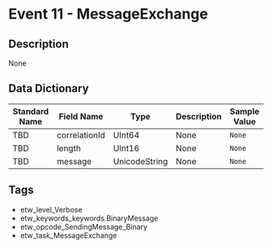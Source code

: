 # Event 11 - MessageExchange

## Description
None

## Data Dictionary
|Standard Name|Field Name|Type|Description|Sample Value|
|---|---|---|---|---|
|TBD|correlationId|UInt64|None|`None`|
|TBD|length|UInt16|None|`None`|
|TBD|message|UnicodeString|None|`None`|

## Tags
* etw_level_Verbose
* etw_keywords_keywords.BinaryMessage
* etw_opcode_SendingMessage_Binary
* etw_task_MessageExchange
